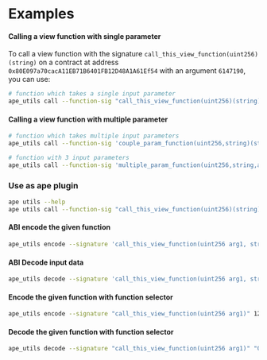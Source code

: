 # Examples

#### Calling a view function with single parameter

To call a view function with the signature `call_this_view_function(uint256)(string)` on a contract at address `0x80E097a70cacA11EB71B6401FB12D48A1A61Ef54` with an argument `6147190`, you can use:

```bash
# function which takes a single input parameter
ape_utils call --function-sig "call_this_view_function(uint256)(string)" --address "0x80E097a70cacA11EB71B6401FB12D48A1A61Ef54" --args 6147190 --network :sepolia:infura
```

#### Calling a view function with multiple parameter

```bash
# function which takes multiple input parameters
ape_utils call --function-sig 'couple_param_function(uint256,string)(string)' --address '0x894A02d4574318a9da4EEc7884a7D0c095E65507' --args "[6147190,'string']" --network :sepolia
```

```bash
# function with 3 input parameters
ape_utils call --function-sig 'multiple_param_function(uint256,string,address)(string)' --address '0x894A02d4574318a9da4EEc7884a7D0c095E65507' --args "[6147190,'string', '0x894A02d4574318a9da4EEc7884a7D0c095E65507']" --network :sepolia
```

### Use as ape plugin

```bash
ape utils --help
ape utils call --function-sig "call_this_view_function(uint256)(string)" --address "0x80E097a70cacA11EB71B6401FB12D48A1A61Ef54" --args 6147190 --network :sepolia:infura
```

#### ABI encode the given function

```sh
ape_utils encode --signature 'call_this_view_function(uint256 arg1, string addr)' 1234 '0xdeadbeef'
```

#### ABI Decode input data

```sh
ape_utils decode --signature 'call_this_view_function(uint256 arg1, string addr)' '0x00000000000000000000000000000000000000000000000000000000000004d20000000000000000000000000000000000000000000000000000000000000040000000000000000000000000000000000000000000000000000000000000000a3078646561646265656600000000000000000000000000000000000000000000'
```

#### Encode the given function with function selector

```sh
ape_utils encode --signature "call_this_view_function(uint256 arg1)" 1234
```

#### Decode the given function with function selector

```sh
ape_utils decode --signature "call_this_view_function(uint256 arg1)" "0x1e4f420d00000000000000000000000000000000000000000000000000000000000004d2"
```
